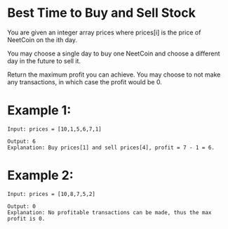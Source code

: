 # Best Time to Buy and Sell Stock

You are given an integer array prices where prices[i] is the price of NeetCoin on the ith day.

You may choose a single day to buy one NeetCoin and choose a different day in the future to sell it.

Return the maximum profit you can achieve. You may choose to not make any transactions, in which case the profit would be 0.

# Example 1:
```
Input: prices = [10,1,5,6,7,1]

Output: 6
Explanation: Buy prices[1] and sell prices[4], profit = 7 - 1 = 6.
```

# Example 2:
```
Input: prices = [10,8,7,5,2]

Output: 0
Explanation: No profitable transactions can be made, thus the max profit is 0.
```